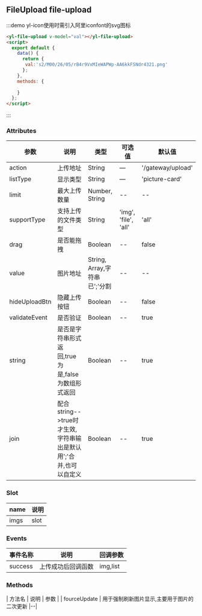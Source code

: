 ## FileUpload file-upload


:::demo yl-icon使用时需引入阿里iconfont的svg图标
```html
<yl-file-upload v-model="val"></yl-file-upload>
<script>
  export default {
    data() {
      return {
       val:'s2/M00/26/05/rB4r9VxMIeWAPWp-AA6kkFSNdr4321.png'
      };
    },
    methods: {
     
    }
  };
</script>
```
:::


### Attributes
| 参数      | 说明          | 类型      | 可选值                           | 默认值  |
|---------- |-------------- |---------- |--------------------------------  |-------- |
| action   | 上传地址 | String | — | '/gateway/upload' |
| listType | 显示类型 | String    | — | 'picture-card' |
| limit  | 最大上传数量 |  Number, String   | -- | -- |
| supportType  | 支持上传的文件类型 |  String   |  'img', 'file', 'all'  | 'all' |
| drag  | 是否能拖拽 |  Boolean   |  -- | false |
| value  | 图片地址 |  String, Array,字符串已';'分割   |  -- | -- |
| hideUploadBtn  | 隐藏上传按钮 |  Boolean   |  -- | false |
| validateEvent  | 是否验证 |  Boolean   |  -- | true |
| string  | 是否是字符串形式返回,true为是,false为数组形式返回 |  Boolean   |  -- | true |
| join  | 配合string-->true时才生效,字符串输出是默认用';'合并,也可以自定义 |  Boolean   |  -- | true |


### Slot

| name | 说明 |
|------|--------|
| imgs | slot |

### Events
| 事件名称      | 说明    | 回调参数      |
|---------- |-------- |---------- |
| success  | 上传成功后回调函数  | img,list  |



### Methods
| 方法名      | 说明    | 参数      |
| fourceUpdate | 用于强制刷新图片显示,主要用于图片的二次更新 |--|